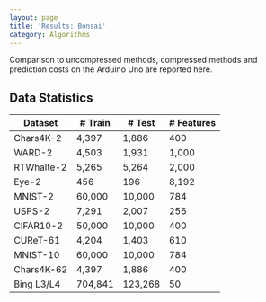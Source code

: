 ```yaml
---
layout: page
title: 'Results: Bonsai'
category: Algorithms
---
```


Comparison to uncompressed methods, compressed methods and prediction costs on the Arduino Uno are reported here.

## Data Statistics

|**Dataset**| **# Train** | **# Test**| **# Features**|
|-----------|-------------|-----------|--------------|
| Chars4K-2 | 4,397       | 1,886     | 400          |
| WARD-2    | 4,503       | 1,931     | 1,000        |
| RTWhalte-2| 5,265       | 5,264     | 2,000        |
| Eye-2     | 456         | 196       | 8,192        |          
| MNIST-2   | 60,000      | 10,000    | 784          |
| USPS-2    | 7,291       | 2,007     | 256          |
| CIFAR10-2 | 50,000      | 10,000    | 400          |
| CUReT-61  | 4,204       | 1,403     | 610          |
| MNIST-10  | 60,000      | 10,000    | 784          |
| Chars4K-62| 4,397       | 1,886     | 400          |
| Bing L3/L4| 704,841     | 123,268   | 50           |
